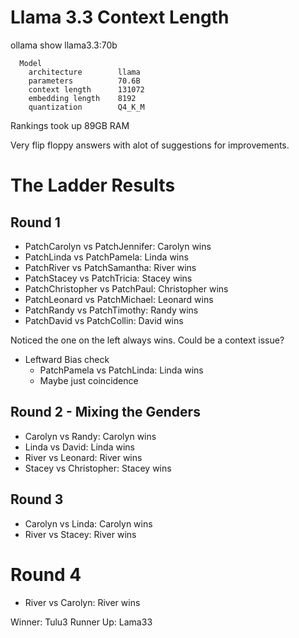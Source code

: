 # Llama 3.3 Context Length
ollama show llama3.3:70b
```
  Model
    architecture        llama     
    parameters          70.6B     
    context length      131072    
    embedding length    8192      
    quantization        Q4_K_M    
```
Rankings took up 89GB RAM

Very flip floppy answers with alot of suggestions for improvements.

# The Ladder Results
## Round 1
* PatchCarolyn vs PatchJennifer: Carolyn wins 
* PatchLinda vs PatchPamela: Linda wins
* PatchRiver vs PatchSamantha: River wins
* PatchStacey vs PatchTricia: Stacey wins
* PatchChristopher vs PatchPaul: Christopher wins
* PatchLeonard vs PatchMichael: Leonard wins
* PatchRandy vs PatchTimothy: Randy wins
* PatchDavid vs PatchCollin: David wins

Noticed the one on the left always wins.  Could be a context issue?

* Leftward Bias check
    * PatchPamela vs PatchLinda: Linda wins
    * Maybe just coincidence

## Round 2 - Mixing the Genders
* Carolyn vs Randy: Carolyn wins
* Linda vs David: Linda wins
* River vs Leonard: River wins
* Stacey vs Christopher: Stacey wins

## Round 3
* Carolyn vs Linda: Carolyn wins
* River vs Stacey: River wins

# Round 4
* River vs Carolyn: River wins

Winner: Tulu3
Runner Up: Lama33